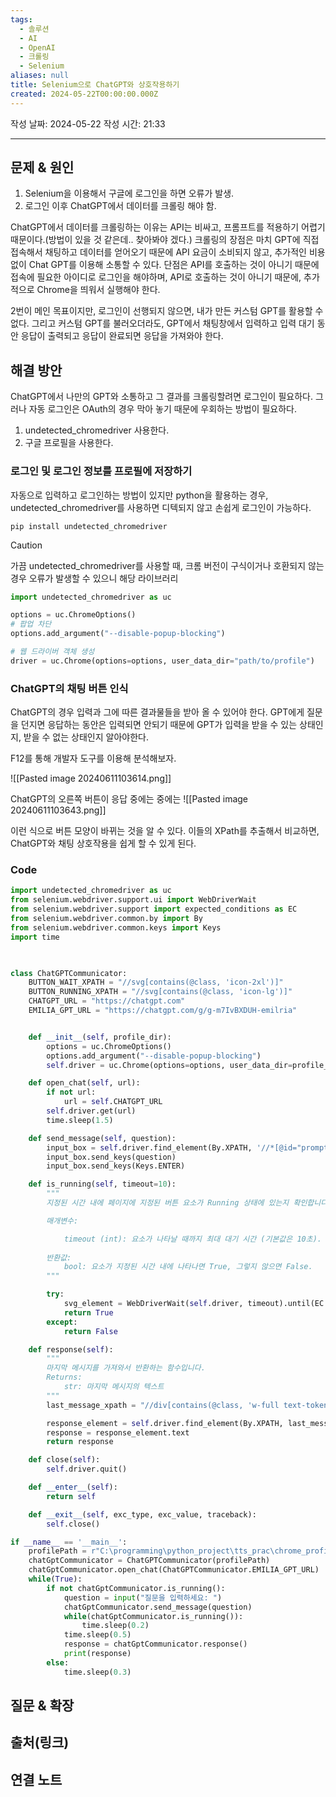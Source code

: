 ```yaml
---
tags:
  - 솔루션
  - AI
  - OpenAI
  - 크롤링
  - Selenium
aliases: null
title: Selenium으로 ChatGPT와 상호작용하기
created: 2024-05-22T00:00:00.000Z
---
```

작성 날짜: 2024-05-22
작성 시간: 21:33


----

## 문제 & 원인

1. Selenium을 이용해서 구글에 로그인을 하면 오류가 발생.
2. 로그인 이후 ChatGPT에서 데이터를 크롤링 해야 함.

ChatGPT에서 데이터를 크롤링하는 이유는 API는 비싸고, 프롬프트를 적용하기 어렵기 때문이다.(방법이 있을 것 같은데.. 찾아봐야 겠다.) 크롤링의 장점은 마치 GPT에 직접 접속해서 채팅하고 데이터를 얻어오기 때문에 API 요금이 소비되지 않고, 추가적인 비용 없이 Chat GPT를 이용해 소통할 수 있다. 단점은 API를 호출하는 것이 아니기 때문에 접속에 필요한 아이디로 로그인을 해야하며, API로 호출하는 것이 아니기 때문에, 추가적으로 Chrome을 띄워서 실행해야 한다.

2번이 메인 목표이지만, 로그인이 선행되지 않으면, 내가 만든 커스텀 GPT를 활용할 수 없다. 그리고 커스텀 GPT를 불러오더라도, GPT에서 채팅창에서 입력하고 입력 대기 동안 응답이 출력되고 응답이 완료되면 응답을 가져와야 한다. 
## 해결 방안

ChatGPT에서 나만의 GPT와 소통하고 그 결과를 크롤링할려면 로그인이 필요하다. 그러나 자동 로그인은 OAuth의 경우 막아 놓기 때문에 우회하는 방법이 필요하다.


1. undetected_chromedriver 사용한다.
2. 구글 프로필을 사용한다.

### 로그인 및 로그인 정보를 프로필에 저장하기

자동으로 입력하고 로그인하는 방법이 있지만 python을 활용하는 경우, undetected_chromedriver를 사용하면 디텍되지 않고 손쉽게 로그인이 가능하다.

```shell
pip install undetected_chromedriver
```

>[!caution]
>가끔 undetected_chromedriver를 사용할 때, 크롬 버전이 구식이거나 호환되지 않는 경우 오류가 발생할 수 있으니 해당 라이브러리 

```python
import undetected_chromedriver as uc

options = uc.ChromeOptions()
# 팝업 차단
options.add_argument("--disable-popup-blocking")

# 웹 드라이버 객체 생성
driver = uc.Chrome(options=options, user_data_dir="path/to/profile")
```

### ChatGPT의 채팅 버튼 인식

ChatGPT의 경우 입력과 그에 따른 결과물들을 받아 올 수 있어야 한다. GPT에게 질문을 던지면 응답하는 동안은 입력되면 안되기 때문에 GPT가 입력을 받을 수 있는 상태인지, 받을 수 없는 상태인지 알아야한다.

F12를 통해 개발자 도구를 이용해 분석해보자.

![[Pasted image 20240611103614.png]]

ChatGPT의 오른쪽 버튼이 응답 중에는 중에는
![[Pasted image 20240611103643.png]]

이런 식으로 버튼 모양이 바뀌는 것을 알 수 있다. 이들의 XPath를 추출해서 비교하면, ChatGPT와 채팅 상호작용을 쉽게 할 수 있게 된다.

### Code

```python
import undetected_chromedriver as uc
from selenium.webdriver.support.ui import WebDriverWait
from selenium.webdriver.support import expected_conditions as EC
from selenium.webdriver.common.by import By
from selenium.webdriver.common.keys import Keys
import time

  

class ChatGPTCommunicator:
	BUTTON_WAIT_XPATH = "//svg[contains(@class, 'icon-2xl')]"
	BUTTON_RUNNING_XPATH = "//svg[contains(@class, 'icon-lg')]"
	CHATGPT_URL = "https://chatgpt.com"
	EMILIA_GPT_URL = "https://chatgpt.com/g/g-m7IvBXDUH-emilria"


	def __init__(self, profile_dir):
		options = uc.ChromeOptions()
		options.add_argument("--disable-popup-blocking")
		self.driver = uc.Chrome(options=options, user_data_dir=profile_dir)

	def open_chat(self, url):
		if not url:
			url = self.CHATGPT_URL
		self.driver.get(url)
		time.sleep(1.5)

	def send_message(self, question):
		input_box = self.driver.find_element(By.XPATH, '//*[@id="prompt-textarea"]')
		input_box.send_keys(question)
		input_box.send_keys(Keys.ENTER)

	def is_running(self, timeout=10):
		"""
		지정된 시간 내에 페이지에 지정된 버튼 요소가 Running 상태에 있는지 확인합니다.

		매개변수:

			timeout (int): 요소가 나타날 때까지 최대 대기 시간 (기본값은 10초).
	
		반환값:
			bool: 요소가 지정된 시간 내에 나타나면 True, 그렇지 않으면 False.
		"""

		try:
			svg_element = WebDriverWait(self.driver, timeout).until(EC.presence_of_element_located((By.XPATH, self.BUTTON_RUNNING_XPATH)))
			return True
		except:
			return False

	def response(self):
		"""
		마지막 메시지를 가져와서 반환하는 함수입니다.
		Returns:
			str: 마지막 메시지의 텍스트
		"""
		last_message_xpath = "//div[contains(@class, 'w-full text-token-text-primary')][last()]"

		response_element = self.driver.find_element(By.XPATH, last_message_xpath)
		response = response_element.text
		return response

	def close(self):
		self.driver.quit()

	def __enter__(self):
		return self

	def __exit__(self, exc_type, exc_value, traceback):
		self.close()

if __name__ == '__main__':
	profilePath = r"C:\programming\python_project\tts_prac\chrome_profile"
	chatGptCommunicator = ChatGPTCommunicator(profilePath)
	chatGptCommunicator.open_chat(ChatGPTCommunicator.EMILIA_GPT_URL)
	while(True):
		if not chatGptCommunicator.is_running():
			question = input("질문을 입력하세요: ")
			chatGptCommunicator.send_message(question)
			while(chatGptCommunicator.is_running()):
				time.sleep(0.2)
			time.sleep(0.5)
			response = chatGptCommunicator.response()
			print(response)
		else:
			time.sleep(0.3)
```

## 질문 & 확장


## 출처(링크)



## 연결 노트
